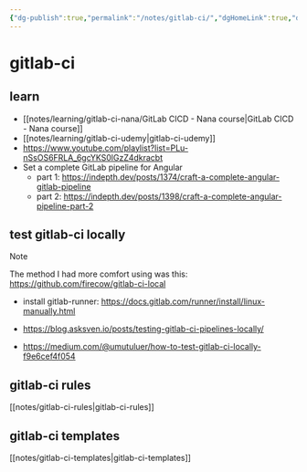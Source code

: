 ```yaml
---
{"dg-publish":true,"permalink":"/notes/gitlab-ci/","dgHomeLink":true,"dgPassFrontmatter":false}
---
```


# gitlab-ci

## learn

- [[notes/learning/gitlab-ci-nana/GitLab CICD - Nana course|GitLab CICD - Nana course]]
- [[notes/learning/gitlab-ci-udemy|gitlab-ci-udemy]]
- <https://www.youtube.com/playlist?list=PLu-nSsOS6FRLA_6gcYKS0lGzZ4dkracbt>
- Set a complete GitLab pipeline for Angular
    - part 1: <https://indepth.dev/posts/1374/craft-a-complete-angular-gitlab-pipeline>
    - part 2: <https://indepth.dev/posts/1398/craft-a-complete-angular-pipeline-part-2>


## test gitlab-ci locally

> [!note]
> The method I had more comfort using was this: <https://github.com/firecow/gitlab-ci-local>

- install gitlab-runner: <https://docs.gitlab.com/runner/install/linux-manually.html>

- <https://blog.asksven.io/posts/testing-gitlab-ci-pipelines-locally/>

- <https://medium.com/@umutuluer/how-to-test-gitlab-ci-locally-f9e6cef4f054>



## gitlab-ci rules

[[notes/gitlab-ci-rules|gitlab-ci-rules]]


## gitlab-ci templates

[[notes/gitlab-ci-templates|gitlab-ci-templates]]


